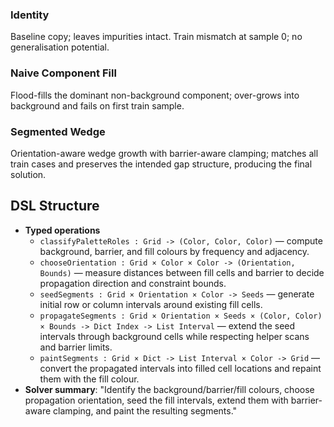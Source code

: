 ### Identity
Baseline copy; leaves impurities intact. Train mismatch at sample 0; no generalisation potential.

### Naive Component Fill
Flood-fills the dominant non-background component; over-grows into background and fails on first train sample.

### Segmented Wedge
Orientation-aware wedge growth with barrier-aware clamping; matches all train cases and preserves the intended gap structure, producing the final solution.

## DSL Structure
- **Typed operations**
  - `classifyPaletteRoles : Grid -> (Color, Color, Color)` — compute background, barrier, and fill colours by frequency and adjacency.
  - `chooseOrientation : Grid × Color × Color -> (Orientation, Bounds)` — measure distances between fill cells and barrier to decide propagation direction and constraint bounds.
  - `seedSegments : Grid × Orientation × Color -> Seeds` — generate initial row or column intervals around existing fill cells.
  - `propagateSegments : Grid × Orientation × Seeds × (Color, Color) × Bounds -> Dict Index -> List Interval` — extend the seed intervals through background cells while respecting helper scans and barrier limits.
  - `paintSegments : Grid × Dict -> List Interval × Color -> Grid` — convert the propagated intervals into filled cell locations and repaint them with the fill colour.
- **Solver summary**: "Identify the background/barrier/fill colours, choose propagation orientation, seed the fill intervals, extend them with barrier-aware clamping, and paint the resulting segments."
